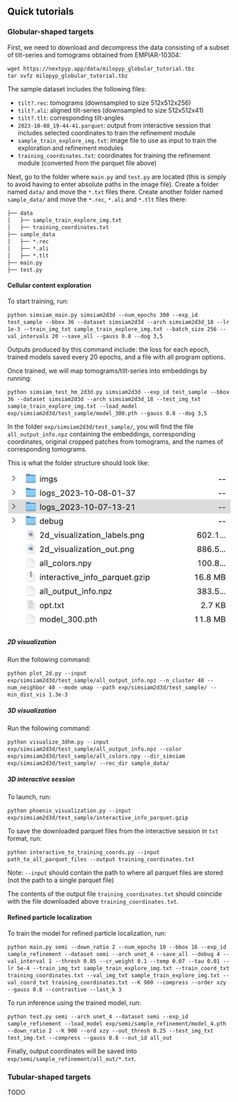 ## Quick tutorials

### Globular-shaped targets

First, we need to download and decompress the data consisting of a subset of tilt-series and tomograms obtained from EMPIAR-10304:

```
wget https://nextpyp.app/data/milopyp_globular_tutorial.tbz
tar xvfz milopyp_globular_tutorial.tbz
```
The sample dataset includes the following files:

- `tilt?.rec`: tomograms (downsampled to size 512x512x256)
- `tilt?.ali`: aligned tilt-series (downsampled to size 512x512x41)
- `tilt?.tlt`: corresponding tilt-angles
- `2023-10-08_19-44-41.parquet`: output from interactive session that includes selected coordinates to train the refinement module
- `sample_train_explore_img.txt`: image file to use as input to train the exploration and refinement modules
- `training_coordinates.txt`: coordinates for training the refinement module (converted from the parquet file above)

Next, go to the folder where `main.py` and `test.py` are located (this is simply to avoid having to enter absolute paths in the image file). Create a folder named `data/` and move the `*.txt` files there. Create another folder named `sample_data/` and move the `*.rec`, `*.ali` and `*.tlt` files there:

```
├── data
│   ├── sample_train_explore_img.txt
│   ├── training_coordinates.txt
├── sample_data
│   ├── *.rec
│   ├── *.ali
│   ├── *.tlt
├── main.py
├── test.py
```

#### Cellular content exploration

To start training, run:

```
python simsiam_main.py simsiam2d3d --num_epochs 300 --exp_id test_sample --bbox 36 --dataset simsiam2d3d --arch simsiam2d3d_18 --lr 1e-3 --train_img_txt sample_train_explore_img.txt --batch_size 256 --val_intervals 20 --save_all --gauss 0.8 --dog 3,5
```

Outputs produced by this command include: the loss for each epoch, trained models saved every 20 epochs, and a file with all program options.

Once trained, we will map tomograms/tilt-series into embeddings by running:

```
python simsiam_test_hm_2d3d.py simsiam2d3d --exp_id test_sample --bbox 36 --dataset simsiam2d3d --arch simsiam2d3d_18 --test_img_txt sample_train_explore_img.txt --load_model exp/simsiam2d3d/test_sample/model_300.pth --gauss 0.8 --dog 3,5
```

In the folder `exp/simsiam2d3d/test_sample/`, you will find the file `all_output_info.npz` containing the embeddings, corresponding coordinates, original cropped patches from tomograms, and the names of corresponding tomograms.

This is what the folder structure should look like:

[![Output snapshot]][Output snapshot]

  [--dirtyreload]: https://www.mkdocs.org/about/release-notes/#support-for-dirty-builds-990
  [live preview]: http://localhost:8000
  [Output snapshot]: assets/outputs_sample.jpg


##### 2D visualization
Run the following command:
```
python plot_2d.py --input exp/simsiam2d3d/test_sample/all_output_info.npz --n_cluster 48 --num_neighbor 40 --mode umap --path exp/simsiam2d3d/test_sample/ --min_dist_vis 1.3e-3 
```

##### 3D visualization
Run the following command:

```
python visualize_3dhm.py --input exp/simsiam2d3d/test_sample/all_output_info.npz --color exp/simsiam2d3d/test_sample/all_colors.npy --dir_simsiam exp/simsiam2d3d/test_sample/ --rec_dir sample_data/
```

##### 3D interactive session

To launch, run:

```
python phoenix_visualization.py --input exp/simsiam2d3d/test_sample/interactive_info_parquet.gzip
```

To save the downloaded parquet files from the interactive session in `txt` format, run:

```
python interactive_to_training_coords.py --input path_to_all_parquet_files --output training_coordinates.txt
```
Note: `--input` should contain the path to where all parquet files are stored (not the path to a single parquet file)

The contents of the output file `training_coordinates.txt` should coincide with the file downloaded above `training_coordinates.txt`.

#### Refined particle localization
To train the model for refined particle localization, run:

```
python main.py semi --down_ratio 2 --num_epochs 10 --bbox 16 --exp_id sample_refinement --dataset semi --arch unet_4 --save_all --debug 4 --val_interval 1 --thresh 0.85 --cr_weight 0.1 --temp 0.07 --tau 0.01 --lr 5e-4 --train_img_txt sample_train_explore_img.txt --train_coord_txt training_coordinates.txt --val_img_txt sample_train_explore_img.txt --val_coord_txt training_coordinates.txt --K 900 --compress --order xzy --gauss 0.8 --contrastive --last_k 3
```

To run inference using the trained model, run:

```
python test.py semi --arch unet_4 --dataset semi --exp_id sample_refinement --load_model exp/semi/sample_refinement/model_4.pth --down_ratio 2 --K 900 --ord xzy --out_thresh 0.25 --test_img_txt test_img.txt --compress --gauss 0.8 --out_id all_out
```

Finally, output coordinates will be saved into `exp/semi/sample_refinement/all_out/*.txt`.

### Tubular-shaped targets

TODO